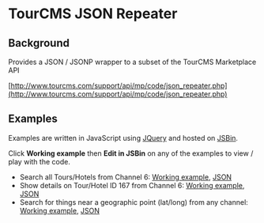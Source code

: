 # TourCMS JSON Repeater

## Background

Provides a JSON / JSONP wrapper to a subset of the TourCMS Marketplace API

[http://www.tourcms.com/support/api/mp/code/json_repeater.php](http://www.tourcms.com/support/api/mp/code/json_repeater.php) 

## Examples

Examples are written in JavaScript using [JQuery](http://jquery.com/) and hosted on [JSBin](http://jsbin.com/).

Click **Working example** then **Edit in JSBin** on any of the examples to view / play with the code.

* Search all Tours/Hotels from Channel 6: [Working example](http://jsbin.com/ipehew/3/), [JSON](http://www.tourcms.com/scratch/api/json/c/tours/search.json?channel=6&return=text)
* Show details on Tour/Hotel ID 167 from Channel 6: [Working example](http://jsbin.com/enocit/9), [JSON](http://www.tourcms.com/scratch/api/json/c/tour/show.json?channel=6&id=167&return=text)
* Search for things near a geographic point (lat/long) from any channel: [Working example](http://jsbin.com/ahiqem/5/), [JSON](http://www.tourcms.com/scratch/api/json/p/tours/search.json?lat=57.19437&long=-3.828825&return=text)
